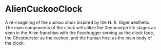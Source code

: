 # AlienCuckooClock
A re-imagining of the cuckoo clock inspired by the H. R. Giger aesthetic. The main components of the clock will utilize the Xenomorph life stages as seen in the Alien franchise with the Facehugger serving as the clock face, the Chestburster as the cuckoo, and the human host as the main body of the clock.
